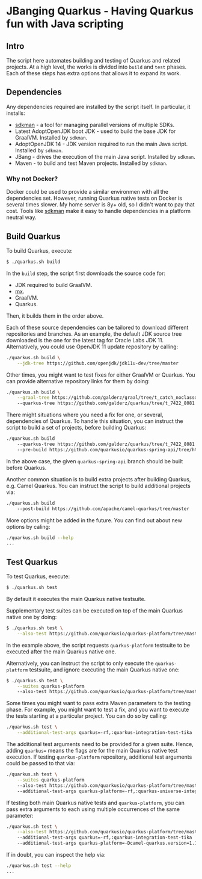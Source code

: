# JBanging Quarkus - Having Quarkus fun with Java scripting

## Intro

The script here automates building and testing of Quarkus and related projects.
At a high level, the works is divided into `build` and `test` phases.
Each of these steps has extra options that allows it to expand its work.

## Dependencies

Any dependencies required are installed by the script itself.
In particular, it installs:

* [sdkman](https://sdkman.io/) - a tool for managing parallel versions of multiple SDKs.
* Latest AdoptOpenJDK boot JDK - used to build the base JDK for GraalVM. Installed by `sdkman`.
* AdoptOpenJDK 14 - JDK version required to run the main Java script. Installed by `sdkman`.
* JBang - drives the execution of the main Java script. Installed by `sdkman`.
* Maven - to build and test Maven projects. Installed by `sdkman`.

### Why not Docker? 

Docker could be used to provide a similar environmen with all the dependencies set.
However, running Quarkus native tests on Docker is several times slower.
My home server is 8y+ old, so I didn't want to pay that cost.
Tools like [sdkman](https://sdkman.io/) make it easy to handle dependencies in a platform neutral way.

## Build Quarkus

To build Quarkus, execute:

```bash
$ ./quarkus.sh build
```

In the `build` step, the script first downloads the source code for:

* JDK required to build GraalVM.
* [mx](https://github.com/graalvm/mx).
* GraalVM.
* Quarkus.

Then, it builds them in the order above.

Each of these source dependencies can be tailored to download different repositories and branches.
As an example, the default JDK source tree downloaded is the one for the latest tag for Oracle Labs JDK 11.
Alternatively, you could use OpenJDK 11 update repository by calling:

```bash
./quarkus.sh build \
    --jdk-tree https://github.com/openjdk/jdk11u-dev/tree/master
```

Other times, you might want to test fixes for either GraalVM or Quarkus.
You can provide alternative repository links for them by doing:

```bash
./quarkus.sh build \
    --graal-tree https://github.com/galderz/graal/tree/t_catch_noclassdef_error
    --quarkus-tree https://github.com/galderz/quarkus/tree/t_7422_8081 
```

There might situations where you need a fix for one, or several,
dependencies of Quarkus.
To handle this situation, you can instruct the script to build a set of projects,
before building Quarkus:

```bash
./quarkus.sh build 
    --quarkus-tree https://github.com/galderz/quarkus/tree/t_7422_8081
    --pre-build https://github.com/quarkusio/quarkus-spring-api/tree/http-method-again
```

In the above case, the given `quarkus-spring-api` branch should be built before Quarkus.

Another common situation is to build extra projects after building Quarkus, e.g. Camel Quarkus.
You can instruct the script to build additional projects via:

```bash
./quarkus.sh build 
    --post-build https://github.com/apache/camel-quarkus/tree/master
```

More options might be added in the future.
You can find out about new options by caling:

```bash
./quarkus.sh build --help
...
```

## Test Quarkus

To test Quarkus, execute:

```bash
$ ./quarkus.sh test
```

By default it executes the main Quarkus native testsuite.

Supplementary test suites can be executed on top of the main Quarkus native one by doing:

```bash
$ ./quarkus.sh test \
    --also-test https://github.com/quarkusio/quarkus-platform/tree/master
```

In the example above, 
the script requests `quarkus-platform` testsuite to be executed after the main Quarkus native one.

Alternatively, 
you can instruct the script to only execute the `quarkus-platform` testsuite,
and ignore executing the main Quarkus native one:

```bash
$ ./quarkus.sh test \
    --suites quarkus-platform
    --also-test https://github.com/quarkusio/quarkus-platform/tree/master
```

Some times you might want to pass extra Maven parameters to the testing phase.
For example, you might want to test a fix, and you want to execute the tests starting at a particular project.
You can do so by calling:

```bash 
./quarkus.sh test \
    --additional-test-args quarkus=-rf,:quarkus-integration-test-tika
```

The additional test arguments need to be provided for a given suite.
Hence, adding `quarkus=` means the flags are for the main Quarkus native test execution.
If testing `quarkus-platform` repository, additional test arguments could be passed to that via:

```bash
./quarkus.sh test \
    --suites quarkus-platform
    --also-test https://github.com/quarkusio/quarkus-platform/tree/master
    --additional-test-args quarkus-platform=-rf,:quarkus-universe-integration-tests-camel-aws
```

If testing both main Quarkus native tests and `quarkus-platform`,
you can pass extra arguments to each using multiple occurrences of the same parameter:

```bash
./quarkus.sh test \
    --also-test https://github.com/quarkusio/quarkus-platform/tree/master
    --additional-test-args quarkus=-rf,:quarkus-integration-test-tika
    --additional-test-args quarkus-platform=-Dcamel-quarkus.version=1.1.0-SNAPSHOT,-Dquarkus.version=999-SNAPSHOT
```

If in doubt, you can inspect the help via:

```bash
./quarkus.sh test --help
...
```
